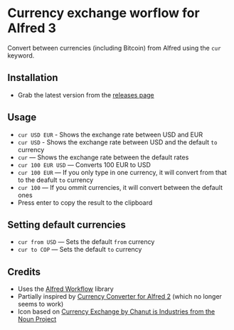 # Currency exchange worflow for Alfred 3

Convert between currencies (including Bitcoin) from Alfred using the `cur` keyword.

## Installation
- Grab the latest version from the [releases page](https://github.com/daninfpj/currency-exchange/releases/latest)

## Usage

- `cur USD EUR` - Shows the exchange rate between USD and EUR
- `cur USD` - Shows the exchange rate between USD and the default `to` currency
- `cur` — Shows the exchange rate between the default rates
- `cur 100 EUR USD` — Converts 100 EUR to USD
- `cur 100 EUR` — If you only type in one currency, it will convert from that to the deafult `to` currency
- `cur 100` — If you ommit currencies, it will convert between the default ones
- Press enter to copy the result to the clipboard

## Setting default currencies
- `cur from USD` — Sets the default `from` currency
- `cur to COP` — Sets the default `to` currency

## Credits

- Uses the [Alfred Workflow](https://github.com/deanishe/alfred-workflow) library 
- Partially inspired by [Currency Converter for Alfred 2](https://github.com/bigluck/alfred2-currencyconverter) (which no longer seems to work)
- Icon based on [Currency Exchange by Chanut is Industries from the Noun Project](https://thenounproject.com/search/?q=currency%20exchange&i=824774)
